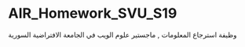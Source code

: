 # AIR_Homework_SVU_S19
 وظيفة استرجاع المعلومات , ماجستير علوم الويب في الجامعة الافتراضية السورية 
